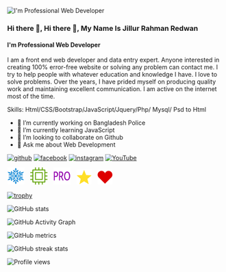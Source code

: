 ![I'm Professional Web Developer](https://document-export.canva.com/v4iWY/DAFR1Ov4iWY/1/thumbnail/0001.png?X-Amz-Algorithm=AWS4-HMAC-SHA256&X-Amz-Credential=AKIAQYCGKMUHWDTJW6UD%2F20221112%2Fus-east-1%2Fs3%2Faws4_request&X-Amz-Date=20221112T205135Z&X-Amz-Expires=63195&X-Amz-Signature=777fd3aa9c873322debf14187aaa7e087a4f373ece8b4752d2624904ff3e58ea&X-Amz-SignedHeaders=host&response-expires=Sun%2C%2013%20Nov%202022%2014%3A24%3A50%20GMT)

### Hi there 👋,  Hi there 👋, My Name Is Jillur Rahman Redwan
#### I'm Professional Web Developer

I am a front end web developer and data entry expert. Anyone interested in creating 100% error-free website or solving any problem can contact me. I try to help people with whatever education and knowledge I have. I love to solve problems. Over the years, I have prided myself on producing quality work and maintaining excellent communication. I am active on the internet most of the time.

Skills: Html/CSS/Bootstrap/JavaScript/Jquery/Php/ Mysql/ Psd to Html

- 🔭 I’m currently working on Bangladesh Police 
- 🌱 I’m currently learning JavaScript 
- 👯 I’m looking to collaborate on Github 
- 💬 Ask me about Web Development 


[<img src='https://cdn.jsdelivr.net/npm/simple-icons@3.0.1/icons/github.svg' alt='github' height='40'>](https://github.com/https://github.com/Redwan310)  [<img src='https://cdn.jsdelivr.net/npm/simple-icons@3.0.1/icons/facebook.svg' alt='facebook' height='40'>](https://www.facebook.com/https://web.facebook.com/jillurrahmanredwan/)  [<img src='https://cdn.jsdelivr.net/npm/simple-icons@3.0.1/icons/instagram.svg' alt='instagram' height='40'>](https://www.instagram.com/https://www.instagram.com/jillur_rahman_redwan//)  [<img src='https://cdn.jsdelivr.net/npm/simple-icons@3.0.1/icons/youtube.svg' alt='YouTube' height='40'>](https://www.youtube.com/channel/https://www.youtube.com/channel/UCCzFvBYosGLnWJX97DhFplA)  

<a href='https://archiveprogram.github.com/'><img src='https://raw.githubusercontent.com/acervenky/animated-github-badges/master/assets/acbadge.gif' width='40' height='40'></a> <a href='https://docs.github.com/en/developers'><img src='https://raw.githubusercontent.com/acervenky/animated-github-badges/master/assets/devbadge.gif' width='40' height='40'></a> <a href='https://github.com/pricing'><img src='https://raw.githubusercontent.com/acervenky/animated-github-badges/master/assets/pro.gif' width='40' height='40'></a> <a href='https://stars.github.com/'><img src='https://raw.githubusercontent.com/acervenky/animated-github-badges/master/assets/starbadge.gif' width='35' height='35'></a> <a href='https://docs.github.com/en/github/supporting-the-open-source-community-with-github-sponsors'><img src='https://raw.githubusercontent.com/acervenky/animated-github-badges/master/assets/sponsorbadge.gif' width='35' height='35'></a> 

[![trophy](https://github-profile-trophy.vercel.app/?username=https://github.com/Redwan310)](https://github.com/ryo-ma/github-profile-trophy)

![GitHub stats](https://github-readme-stats.vercel.app/api?username=https://github.com/Redwan310&show_icons=true)  

![GitHub Activity Graph](https://activity-graph.herokuapp.com/graph?username=https://github.com/Redwan310)  

![GitHub metrics](https://metrics.lecoq.io/https://github.com/Redwan310)  

![GitHub streak stats](https://github-readme-streak-stats.herokuapp.com/?user=https://github.com/Redwan310)  

![Profile views](https://gpvc.arturio.dev/https://github.com/Redwan310) 
